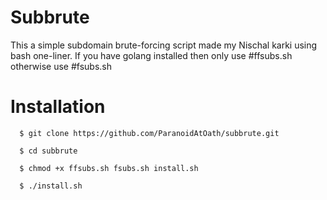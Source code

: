 # Subbrute
This a simple subdomain brute-forcing script made my Nischal karki using bash one-liner. If you have golang installed then only use #ffsubs.sh otherwise use #fsubs.sh

# Installation
	  $ git clone https://github.com/ParanoidAtOath/subbrute.git
	  
	  $ cd subbrute
	  
	  $ chmod +x ffsubs.sh fsubs.sh install.sh
	  
	  $ ./install.sh

